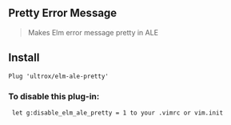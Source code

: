 ## Pretty Error Message

> Makes Elm error message pretty in ALE


## Install

`Plug 'ultrox/elm-ale-pretty'`


### To disable this plug-in:
` let g:disable_elm_ale_pretty = 1 to your .vimrc or vim.init`


